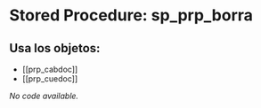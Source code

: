 # Stored Procedure: sp_prp_borra

## Usa los objetos:
- [[prp_cabdoc]]
- [[prp_cuedoc]]

*No code available.*
